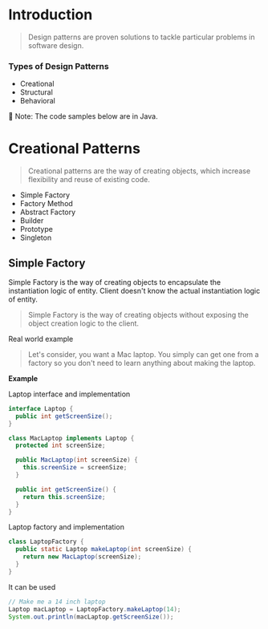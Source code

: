 # Introduction

> Design patterns are proven solutions to tackle particular problems in software design.

### Types of Design Patterns

* Creational
* Structural
* Behavioral

📝 Note: The code samples below are in Java.

# Creational Patterns

> Creational patterns are the way of creating objects, which increase flexibility and reuse of existing code.

* Simple Factory
* Factory Method
* Abstract Factory
* Builder
* Prototype
* Singleton

## Simple Factory

Simple Factory is the way of creating objects to encapsulate the instantiation logic of entity. Client doesn't know the actual instantiation logic of entity.

> Simple Factory is the way of creating objects without exposing the object creation logic to the client.

Real world example

> Let's consider, you want a Mac laptop. You simply can get one from a factory so you don't need to learn anything about making the laptop.

**Example**

Laptop interface and implementation

```java
interface Laptop {
  public int getScreenSize();
}

class MacLaptop implements Laptop {
  protected int screenSize;

  public MacLaptop(int screenSize) {
    this.screenSize = screenSize;
  }

  public int getScreenSize() {
    return this.screenSize;
  }
}
```

Laptop factory and implementation

```java
class LaptopFactory {
  public static Laptop makeLaptop(int screenSize) {
    return new MacLaptop(screenSize);
  }
}
```

It can be used

```java
// Make me a 14 inch laptop
Laptop macLaptop = LaptopFactory.makeLaptop(14);
System.out.println(macLaptop.getScreenSize());
```
